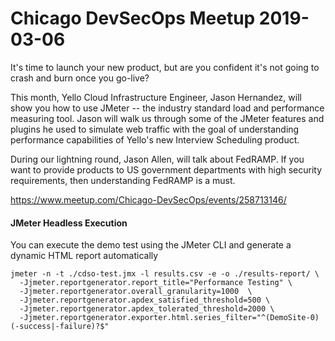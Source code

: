 # Chicago DevSecOps Meetup 2019-03-06

It's time to launch your new product, but are you confident it's not going to crash and burn once you go-live?

This month, Yello Cloud Infrastructure Engineer, Jason Hernandez, will show you how to use JMeter -- the industry standard load and performance measuring tool. Jason will walk us through some of the JMeter features and plugins he used to simulate web traffic with the goal of understanding performance capabilities of Yello's new Interview Scheduling product.

During our lightning round, Jason Allen, will talk about FedRAMP. If you want to provide products to US government departments with high security requirements, then understanding FedRAMP is a must.

https://www.meetup.com/Chicago-DevSecOps/events/258713146/

#### JMeter Headless Execution

You can execute the demo test using the JMeter CLI and generate a dynamic HTML report automatically

``` 
jmeter -n -t ./cdso-test.jmx -l results.csv -e -o ./results-report/ \
  -Jjmeter.reportgenerator.report_title="Performance Testing" \
  -Jjmeter.reportgenerator.overall_granularity=1000  \
  -Jjmeter.reportgenerator.apdex_satisfied_threshold=500 \
  -Jjmeter.reportgenerator.apdex_tolerated_threshold=2000 \
  -Jjmeter.reportgenerator.exporter.html.series_filter="^(DemoSite-0)(-success|-failure)?$"
```

